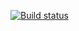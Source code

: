 [![Build status](https://ci.appveyor.com/api/projects/status/av8y5gxxh3qhovai/branch/master?svg=true)](https://ci.appveyor.com/project/DimkaSmile/patterns-2/branch/master)
